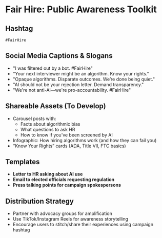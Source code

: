 # Fair Hire: Public Awareness Toolkit

## Hashtag
`#FairHire`

## Social Media Captions & Slogans
- "I was filtered out by a bot. #FairHire"
- "Your next interviewer might be an algorithm. Know your rights."
- "Opaque algorithms. Disparate outcomes. We’re done being quiet."
- "AI should not be your rejection letter. Demand transparency."
- "We're not anti-AI—we're pro-accountability. #FairHire"

## Shareable Assets (To Develop)
- Carousel posts with:
  - Facts about algorithmic bias
  - What questions to ask HR
  - How to know if you’ve been screened by AI
- Infographic: How hiring algorithms work (and how they can fail you)
- “Know Your Rights” cards (ADA, Title VII, FTC basics)

## Templates
- **Letter to HR asking about AI use**
- **Email to elected officials requesting regulation**
- **Press talking points for campaign spokespersons**

## Distribution Strategy
- Partner with advocacy groups for amplification
- Use TikTok/Instagram Reels for awareness storytelling
- Encourage users to stitch/share their experiences using campaign hashtag

